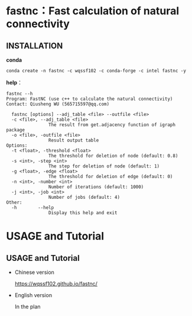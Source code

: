 # fastnc：Fast calculation of natural connectivity
## INSTALLATION
**conda**
```
conda create -n fastnc -c wqssf102 -c conda-forge -c intel fastnc -y
```
**help**：
```
fastnc --h
Program: FastNC (use c++ to calculate the natural connectivity)
Contact: Qiusheng WU (565715597@qq.com)

  fastnc [options] --adj_table <file> --outfile <file>
  -c <file>, --adj_table <file>
                The result from get.adjacency function of igraph package
  -o <file>, -outfile <file>
                Result output table
Options:
  -t <float>, -threshold <float>
                The threshold for deletion of node (default: 0.8)
  -s <int>, -step <int>
                The step for deletion of node (default: 1)
  -g <float>, -edge <float>
                The threshold for deletion of edge (default: 0)
  -n <int>, -number <int>
                Number of iterations (default: 1000)
  -j <int>, -job <int>
                Number of jobs (default: 4)
Other:
  -h        --help
                Display this help and exit
  ```
 # USAGE and Tutorial
 ## USAGE and Tutorial

* Chinese version

  <u>https://wqssf102.github.io/fastnc/</u>

* English version

  In the plan
  
  
